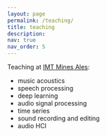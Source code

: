 ```yaml
---
layout: page
permalink: /teaching/
title: teaching
description:
nav: true
nav_order: 5
---
```


Teaching at <a href="https://www.imt-mines-ales.fr/en" target=blank>IMT Mines Ales</a>:

<ul>
<li>music acoustics</li>
<li>speech processing</li>
<li>deep learning</li>
<li>audio signal processing</li>
<li>time series</li>
<li>sound recording and editing</li>
<li>audio HCI</li>
</ul>
